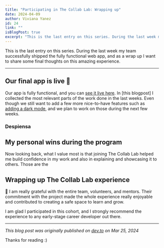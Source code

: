 ```yaml
---
title: "Participating in The Collab Lab: Wrapping up"
date: 2024-04-09
author: Viviana Yanez
id: 24
link: ""
isBlogPost: true
excerpt: "This is the last entry on this series. During the last week my team successfully shipped the fully functional web app, and as a wrap up I want to share some final thoughts on this amazing experience."
---
```


This is the last entry on this series. During the last week my team successfully shipped the fully functional web app, and as a wrap up I want to share some final thoughts on this amazing experience.

---

## Our final app is live 🚀
Our app is fully functional, and you can [see it live here](https://tcl-71-smart-shopping-list.web.app/). In [this blogpost] I collected the most relevant parts of the work done in the last weeks.
Even though we still want to add a few more nice-to-have features such as [adding a dark mode](https://github.com/the-collab-lab/tcl-71-smart-shopping-list/issues), and we plan to work on those during the next few weeks.


### Despiensa


## My personal wins during the program
Now looking back, what I value most is that joining The Collab Lab helped me build confidence in my work and also in explaining and showcasing it to others.
Those are the 

## Wrapping up The Collab Lab experience
💫 I am really grateful with the entire team, volunteers, and mentors. Their commitment with the project made the whole experience really enjoyable and contributed to creating a safe space to learn and grow.

I am glad I participated in this cohort, and I strongly recommend the experience to any early-stage career developer out there.


---

_This blog post was originally published on [dev.to](https://dev.to/vivitt/participating-in-the-collab-lab-week-7-1lif) on Mar 25, 2024_

Thanks for reading :)
